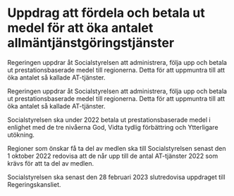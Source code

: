 # Uppdrag att fördela och betala ut medel för att öka antalet allmäntjänstgöringstjänster

Regeringen uppdrar åt Socialstyrelsen att administrera, följa upp och betala ut prestationsbaserade medel till regionerna. Detta för att uppmuntra till att öka antalet så kallade AT-tjänster.

Regeringen uppdrar åt Socialstyrelsen att administrera, följa upp och betala ut prestationsbaserade medel till regionerna. Detta för att uppmuntra till att öka antalet så kallade AT-tjänster.

Socialstyrelsen ska under 2022 betala ut prestationsbaserade medel i enlighet med de tre nivåerna God, Vidta tydlig förbättring och Ytterligare utökning.

Regioner som önskar få ta del av medlen ska till Socialstyrelsen senast den 1 oktober 2022 redovisa att de når upp till de antal AT-tjänster 2022 som krävs för att ta del av medlen.

Socialstyrelsen ska senast den 28 februari 2023 slutredovisa uppdraget till Regeringskansliet.
